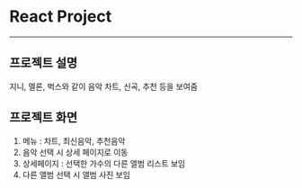 # React Project
------------

## 프로젝트 설명
지니, 멜론, 벅스와 같이 음악 차트, 신곡, 추천 등을 보여줌

## 프로젝트 화면
1. 메뉴 : 차트, 최신음악, 추천음악
2. 음악 선택 시 상세 페이지로 이동
3. 상세페이지 : 선택한 가수의 다른 앨범 리스트 보임
4. 다른 앨범 선택 시 앨범 사진 보임